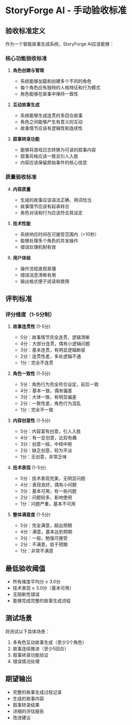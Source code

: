 # StoryForge AI - 手动验收标准

## 验收标准定义

作为一个智能故事生成系统，StoryForge AI应该能够：

### 核心功能验收标准

1. **角色创建与管理**
   - 系统能够加载和创建多个不同的角色
   - 每个角色应有独特的人格特征和行为模式
   - 角色能够在故事中保持一致性

2. **互动故事生成**
   - 系统能够生成连贯的多回合故事
   - 角色之间能够产生有意义的互动
   - 故事情节应该有逻辑性和连续性

3. **叙事转录功能**
   - 能够将游戏日志转换为可读的叙事内容
   - 叙事风格应该一致且引人入胜
   - 内容应该保留原始事件的核心信息

### 质量验收标准

4. **内容质量**
   - 生成的故事应该语法正确、用词恰当
   - 故事情节应该有起承转合
   - 角色对话和行为应该符合其设定

5. **技术性能**
   - 系统响应时间在可接受范围内（<10秒）
   - 能够处理多个角色的并发操作
   - 错误处理机制有效

6. **用户体验**
   - 操作流程直观易懂
   - 错误消息清晰有用
   - 输出格式便于阅读和使用

## 评判标准

### 评分维度（1-5分制）

1. **故事连贯性** (1-5分)
   - 5分：故事情节完全连贯，逻辑清晰
   - 4分：大部分连贯，偶有小逻辑问题
   - 3分：基本连贯，有明显逻辑断层
   - 2分：连贯性差，多处逻辑不通
   - 1分：完全不连贯

2. **角色一致性** (1-5分)
   - 5分：角色行为完全符合设定，前后一致
   - 4分：基本一致，偶有偏差
   - 3分：大体一致，有明显偏差
   - 2分：一致性差，角色行为混乱
   - 1分：完全不一致

3. **内容创意性** (1-5分)
   - 5分：内容富有创意，引人入胜
   - 4分：有一定创意，比较有趣
   - 3分：创意一般，中规中矩
   - 2分：缺乏创意，较为平淡
   - 1分：无创意，非常乏味

4. **技术表现** (1-5分)
   - 5分：技术表现完美，无明显问题
   - 4分：表现良好，偶有小问题
   - 3分：基本可用，有一些问题
   - 2分：问题较多，影响使用
   - 1分：问题严重，基本不可用

5. **整体满意度** (1-5分)
   - 5分：完全满意，超出预期
   - 4分：满意，基本达到预期
   - 3分：一般，勉强可接受
   - 2分：不满意，低于预期
   - 1分：非常不满意

## 最低验收阈值

- 所有维度平均分 ≥ 3.0分
- 技术表现 ≥ 3.0分（基本可用）
- 无阻断性错误
- 能够完成完整的故事生成流程

## 测试场景

将测试以下具体场景：
1. 多角色互动故事生成（至少3个角色）
2. 故事连续推进（至少5回合）
3. 叙事转录功能验证
4. 错误情况处理

## 期望输出

- 完整的故事生成过程记录
- 生成的故事内容
- 叙事转录结果
- 详细的评估报告
- 改进建议